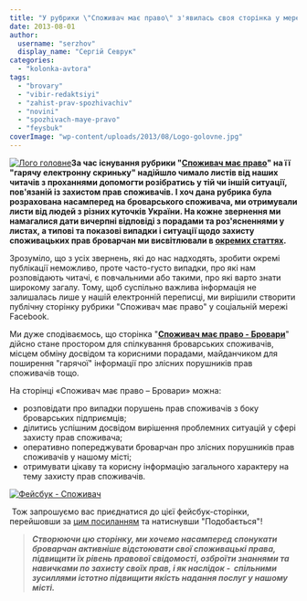 ```yaml
---
title: "У рубрики \"Споживач має право\" з'явилась своя сторінка у мережі Facebook"
date: 2013-08-01
author: 
  username: "serzhov"
  display_name: "Сергій Севрук"
categories: 
  - "kolonka-avtora"
tags: 
  - "brovary"
  - "vibir-redaktsiyi"
  - "zahist-prav-spozhivachiv"
  - "novini"
  - "spozhivach-maye-pravo"
  - "feysbuk"
coverImage: "wp-content/uploads/2013/08/Logo-golovne.jpg"
---
```


[![Лого головне](https://mpz.brovary.org/wp-content/uploads/2013/08/Logo-golovne.jpg)](https://mpz.brovary.org/wp-content/uploads/2013/08/Logo-golovne.jpg)**За час існування рубрики "[Споживач має право](https://mpz.brovary.org/mayesh-pravo-znati-zapochatkovuye-novu-rubriku-spozhivach-maye-pravo/)" на її "гарячу електронну скриньку" надійшло чимало листів від наших читачів з проханнями допомогти розібратись у тій чи іншій ситуації, пов'язаній із захистом прав споживачів. І хоч дана рубрика була розрахована насамперед на броварського споживача, ми отримували листи від людей з різних куточків України. На кожне звернення ми намагалися дати вичерпні відповіді з порадами та роз'ясненнями у листах, а типові та показові випадки і ситуації щодо захисту споживацьких прав броварчан ми висвітлювали в [окремих статтях](https://mpz.brovary.org/tag/spozhivach-maye-pravo/).**

Зрозуміло, що з усіх звернень, які до нас надходять, зробити окремі публікації неможливо, проте часто-густо випадки, про які нам розповідають читачі, є повчальними або такими, про які варто знати широкому загалу. Тому, щоб суспільно важлива інформація не залишалась лише у нашій електронній переписці, ми вирішили створити публічну сторінку рубрики "Споживач має право" у соціальній мережі Facebook.

Ми дуже сподіваємось, що сторінка "**[Споживач має право - Бровари](https://www.facebook.com/SpozivacMaePravoBrovari)**" дійсно стане простором для спілкування броварських споживачів, місцем обміну досвідом та корисними порадами, майданчиком для поширення "гарячої" інформації про злісних порушників прав споживачів тощо.

На сторінці «Споживач має право – Бровари» можна:

- розповідати про випадки порушень прав споживачів з боку броварських підприємців;
- ділитись успішним досвідом вирішення проблемних ситуацій у сфері захисту прав споживача;
- оперативно попереджувати броварчан про злісних порушників прав споживачів у нашому місті;
- отримувати цікаву та корисну інформацію загального характеру на тему захисту прав споживачів.

[![Фейсбук - Споживач](https://mpz.brovary.org/wp-content/uploads/2013/08/Feysbuk-Spozhivach.png)](https://mpz.brovary.org/wp-content/uploads/2013/08/Feysbuk-Spozhivach.png)

 Тож запрошуємо вас приєднатися до цієї фейсбук-сторінки, перейшовши за [цим посиланням](https://www.facebook.com/SpozivacMaePravoBrovari) та натиснувши "Подобається"!

> **_Створюючи цю сторінку, ми хочемо насамперед спонукати броварчан активніше відстоювати свої споживацькі права, підвищити їх рівень правової свідомості, озброїти знаннями та навичками по захисту своїх прав, і як наслідок -  спільними зусиллями істотно підвищити якість надання послуг у нашому місті._**
